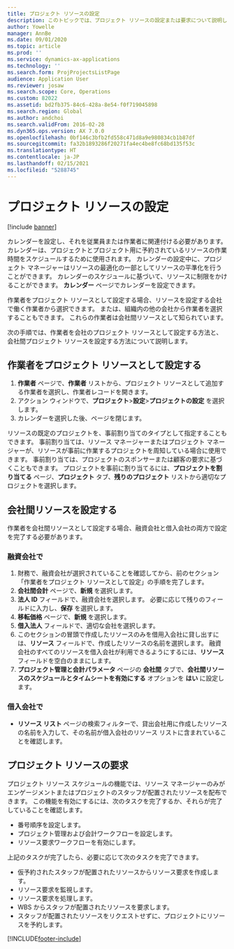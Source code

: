 ```yaml
---
title: プロジェクト リソースの設定
description: このトピックでは、プロジェクト リソースの設定または要求について説明します。
author: Yowelle
manager: AnnBe
ms.date: 09/01/2020
ms.topic: article
ms.prod: ''
ms.service: dynamics-ax-applications
ms.technology: ''
ms.search.form: ProjProjectsListPage
audience: Application User
ms.reviewer: josaw
ms.search.scope: Core, Operations
ms.custom: 82022
ms.assetid: bd2fb375-84c6-428a-8e54-f0f719045898
ms.search.region: Global
ms.author: andchoi
ms.search.validFrom: 2016-02-28
ms.dyn365.ops.version: AX 7.0.0
ms.openlocfilehash: 0bf146c3bfb2fd558c471d8a9e980834cb1b87df
ms.sourcegitcommit: fa32b1893286f20271fa4ec4be8fc68bd135f53c
ms.translationtype: HT
ms.contentlocale: ja-JP
ms.lasthandoff: 02/15/2021
ms.locfileid: "5288745"
---
```

# <a name="set-up-project-resources"></a>プロジェクト リソースの設定

[!include [banner](../includes/banner.md)]

カレンダーを設定し、それを従業員または作業者に関連付ける必要があります。 カレンダーは、プロジェクトとプロジェクト用に予約されているリソースの作業時間をスケジュールするために使用されます。 カレンダーの設定中に、プロジェクト マネージャーはリソースの最適化の一部としてリソースの平準化を行うことができます。 カレンダーのスケジュールに基づいて、リソースに制限をかけることができます。 **カレンダー** ページでカレンダーを設定できます。

作業者をプロジェクト リソースとして設定する場合、リソースを設定する会社で働く作業者から選択できます。 または、組織内の他の会社から作業者を選択することもできます。 これらの作業者は会社間リソースとして知られています。

次の手順では、作業者を会社のプロジェクト リソースとして設定する方法と、会社間プロジェクト リソースを設定する方法について説明します。

## <a name="set-up-a-worker-as-a-project-resource"></a>作業者をプロジェクト リソースとして設定する

1. **作業者** ページで、**作業者** リストから、プロジェクト リソースとして追加する作業者を選択し、作業者レコードを開きます。
2. アクション ウィンドウで、**プロジェクト**&gt;**設定**&gt;**プロジェクトの設定** を選択します。
3. カレンダーを選択した後、ページを閉じます。

リソースの既定のプロジェクトを、事前割り当てのタイプとして指定することもできます。 事前割り当ては、リソース マネージャーまたはプロジェクト マネージャーが、リソースが事前に作業するプロジェクトを周知している場合に使用できます。 事前割り当ては、プロジェクトのスポンサーまたは顧客の要求に基づくこともできます。 プロジェクトを事前に割り当てるには、**プロジェクトを割り当てる** ページ、**プロジェクト** タブ、**残りのプロジェクト** リストから適切なプロジェクトを選択します。

## <a name="set-up-an-intercompany-resource"></a>会社間リソースを設定する

作業者を会社間リソースとして設定する場合、融資会社と借入会社の両方で設定を完了する必要があります。

### <a name="in-the-lending-company"></a>融資会社で

1. 財務で、融資会社が選択されていることを確認してから、前のセクション「作業者をプロジェクト リソースとして設定」の手順を完了します。
2. **会社間会計** ページで、**新規** を選択します。
3. **法人 ID** フィールドで、融資会社を選択します。 必要に応じて残りのフィールドに入力し、**保存** を選択します。
4. **移転価格** ページで、**新規** を選択します。
5. **借入法人** フィールドで、適切な会社を選択します。
6. このセクションの冒頭で作成したリソースのみを借用入会社に貸し出すには、**リソース** フィールドで、作成したリソースの名前を選択します。 融資会社のすべてのリソースを借入会社が利用できるようにするには、**リソース** フィールドを空白のままにします。
7. **プロジェクト管理と会計パラメータ** ページの **会社間** タブで、**会社間リソースのスケジュールとタイムシートを有効にする** オプションを **はい** に設定します。

### <a name="in-the-borrowing-company"></a>借入会社で

- **リソース リスト** ページの検索フィルターで、貸出会社用に作成したリソースの名前を入力して、その名前が借入会社のリソース リストに含まれていることを確認します。

## <a name="request-project-resources"></a>プロジェクト リソースの要求
プロジェクト リソース スケジュールの機能では、リソース マネージャーのみがエンゲージメントまたはプロジェクトのスタッフが配置されたリソースを配布できます。 この機能を有効にするには、次のタスクを完了するか、それらが完了していることを確認します。

- 番号順序を設定します。
- プロジェクト管理および会計ワークフローを設定します。
- リソース要求ワークフローを有効にします。

上記のタスクが完了したら、必要に応じて次のタスクを完了できます。

- 仮予約されたスタッフが配置されたリソースからリソース要求を作成します。
- リソース要求を監視します。
- リソース要求を処理します。
- WBS からスタッフが配置されたリソースを要求します。
- スタッフが配置されたリソースをリクエストせずに、プロジェクトにリソースを予約します。


[!INCLUDE[footer-include](../includes/footer-banner.md)]